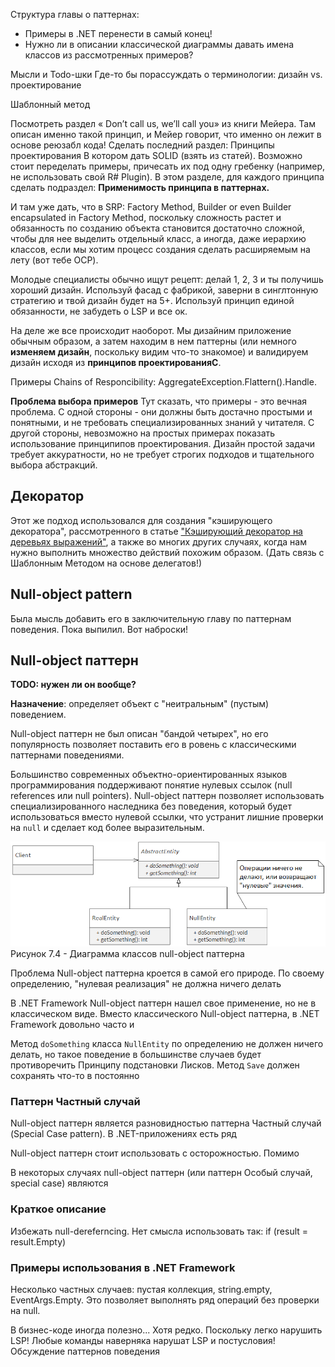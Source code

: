 Структура главы о паттернах:

* Примеры в .NET перенести в самый конец!
* Нужно ли в описании классической диаграммы давать имена классов из рассмотренных примеров?

Мысли и Todo-шки
Где-то бы порассуждать о терминологии: дизайн vs. проектирование

Шаблонный метод

Посмотреть раздел « Don’t call us, we’ll call you» из книги Мейера. Там описан именно такой принцип, и Мейер говорит, что именно он лежит в основе реюзабл кода!
Сделать последний раздел: Принципы проектирования
В котором дать SOLID (взять из статей). Возможно стоит переделать примеры, причесать их под одну гребенку (например, не использовать свой R# Plugin).
В этом разделе, для каждого принципа сделать подраздел: **Применимость принципа в паттернах.**

И там уже дать, что в SRP: Factory Method, Builder or even Builder encapsulated in Factory Method, поскольку сложность растет и обязанность по созданию объекта становится достаточно сложной, чтобы для нее выделить отдельный класс, а иногда, даже иерархию классов, если мы хотим процесс создания сделать расширяемым на лету (вот тебе OCP).

Молодые специалисты обычно ищут рецепт: делай 1, 2, 3 и ты получишь хороший дизайн. Используй фасад с фабрикой, заверни в синглтонную стратегию и твой дизайн будет на 5+. Используй принцип единой обязанности, не забудеть о LSP и все ок.

На деле же все происходит наоборот. Мы дизайним приложение обычным образом, а затем находим в нем паттерны (или немного **изменяем дизайн**, поскольку видим что-то знакомое) и валидируем дизайн исходя из **принципов проектированияC**.

Примеры Chains of Responcibility: AggregateException.Flattern().Handle.

**Проблема выбора примеров**
Тут сказать, что примеры - это вечная проблема. С одной стороны - они должны быть достачно простыми и понятными, и не требовать специализированных знаний у читателя. С другой стороны, невозможно на простых примерах показать использование принципипов проектирования. Дизайн простой задачи требует аккуратности, но не требует строгих подходов и тщательного выбора абстракций.

## Декоратор
Этот же подход использовался для создания "кэширующего декоратора", рассмотренного в статье ["Кэширующий декоратор на деревьях выражений"](http://sergeyteplyakov.blogspot.com/2012/09/blog-post_24.html), а также во многих других случаях, когда нам нужно выполнить множество действий похожим образом.
(Дать связь с Шаблонным Методом на основе делегатов!)

## Null-object pattern
Была мысль добавить его в заключительную главу по паттернам поведения.
Пока выпилил. Вот наброски!

## Null-object паттерн

**TODO: нужен ли он вообще?**

**Назначение**: определяет объект с "неитральным" (пустым) поведением.

Null-object паттерн не был описан "бандой четырех", но его популярность позволяет поставить его в ровень с классическими паттернами поведениями.

Большинство современных объектно-ориентированных языков программирования поддерживают понятие нулевых ссылок (null references или null pointers). Null-object паттерн позволяет использовать специализированного наследника без поведения, который будет использоваться вместо нулевой ссылки, что устранит лишние проверки на `null` и сделает код более выразительным.

![Рисунок7.2](https://github.com/SergeyTeplyakov/DesignPatternsBook/raw/master/Part%201%20-%20Behavioral%20Patterns/Images/ch07_Image04.png)    
Рисунок 7.4 - Диаграмма классов null-object паттерна

Проблема Null-object паттерна кроется в самой его природе. По своему определению, "нулевая реализация" не должна ничего делать

В .NET Framework Null-object паттерн нашел свое применение, но не в классическом виде. 
Вместо классического Null-object паттерна, в .NET Framework довольно часто и

Метод `doSomething` класса `NullEntity` по определению не должен ничего делать, но такое поведение в большинстве случаев будет противоречить Принципу подстановки Лисков. Метод `Save` должен сохранять что-то в постоянно

### Паттерн Частный случай

Null-object паттерн является разновидностью паттерна Частный случай (Special Case pattern).
В .NET-приложениях есть ряд 

Null-object паттерн стоит использовать с осторожностью. Помимо 

В некоторых случаях null-object паттерн (или паттерн Особый случай, special case) являются 

### Краткое описание
Избежать null-dereferncing. Нет смысла использовать так: if (result = result.Empty)
### Примеры использования в .NET Framework

Несколько частных случаев: пустая коллекция, string.empty, EventArgs.Empty. Это позволяет выполнять ряд операций без проверки на null.

В бизнес-коде иногда полезно... Хотя редко. Поскольку легко нарушить LSP! Любые команды наверняка нарушат LSP и постусловия!
Обсуждение паттернов поведения
